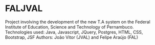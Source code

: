# FALJVAL
Project involving the development of the new T.A system on the Federal Institute of Education, Science and Technology of Pernambuco.
Technologies used: Java, Javascript, JQuery, Postgres, HTML, CSS, Bootstrap, JSF
Authors: João Vitor (JVAL) and Felipe Araújo (FAL)
